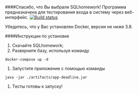 ####Спасибо, что Вы выбрали SQLhomework! 
Программа предназначена для тестирования входа в систему через веб-интерфейс. 
[![Build status](https://ci.appveyor.com/api/projects/status/64box5s50w9vn6up?svg=true)](https://ci.appveyor.com/project/AnnaPo-hub/sqlhomework)

Убедитесь, что у Вас установлен Docker, версии не ниже 3.8. 

####Инструкции по установке
1. Скачайте SQLhomework; 
1. Разверните базу,  используя команду 
```
docker-compose up -d
```
1. Запустите приложение с помощью команды 
```
java -jar ./artifacts/app-deadline.jar
```
1. Tесты готовы к запуску! 

